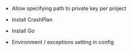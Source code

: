 - Allow specifying path to private key per project

- Install CrashPlan
- Install Go

- Environment / exceptions setting in config
